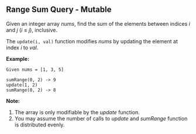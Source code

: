 ## Range Sum Query - Mutable

Given an integer array *nums*, find the sum of the elements between indices *i* and *j* (*i* ≤ *j*), inclusive.

The `update(i, val)` function modifies *nums* by updating the element at index *i* to *val*.

**Example:**

```
Given nums = [1, 3, 5]

sumRange(0, 2) -> 9
update(1, 2)
sumRange(0, 2) -> 8
```

**Note:**

1. The array is only modifiable by the *update* function.
2. You may assume the number of calls to *update* and *sumRange* function is distributed evenly.